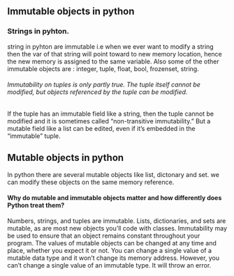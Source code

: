 ## Immutable objects in python
### Strings in pyhton.
string in pyhton are immutable i.e when we ever want to modify a string then the var of that string will point toward to new memory location, hence the new memory is 
assigned to the same variable.
Also some of the other immutable objects are : integer, tuple, float, bool, frozenset, string.

###### Immutability on tuples is only partly true. The tuple itself cannot be modified, but objects referenced by the tuple can be modified. 
If the tuple has an immutable field like a string, then the tuple cannot be modified and it is sometimes called “non-transitive immutability.” 
But a mutable field like a list can be edited, even if it’s embedded in the “immutable” tuple.


## Mutable objects in python
In python there are several mutable objects like list, dictonary and set.
we can modify these objects on the same memory reference.

#### Why do mutable and immutable objects matter and how differently does Python treat them?
Numbers, strings, and tuples are immutable. Lists, dictionaries, and sets are mutable, as are most new objects you’ll code with classes.
Immutability may be used to ensure that an object remains constant throughout your program. The values of mutable objects can be changed at any time and place, whether you expect it or not.
You can change a single value of a mutable data type and it won’t change its memory address. However, you can’t change a single value of an immutable type. It will throw an error.
